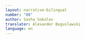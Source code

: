 ```yaml
---
layout: narrative-bilingual
number: "08"
author: Sasha Sokolov
translator: Alexander Boguslawski
language: en
---
```

